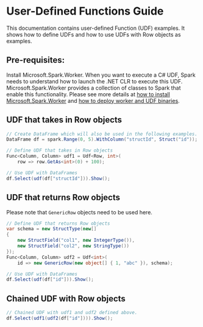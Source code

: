 # User-Defined Functions Guide
This documentation contains user-defined Function (UDF) examples. It shows how to define UDFs and how to use UDFs with Row objects as examples.

## Pre-requisites:
Install Microsoft.Spark.Worker. When you want to execute a C# UDF, Spark needs to understand how to launch the .NET CLR to execute this UDF. Microsoft.Spark.Worker provides a collection of classes to Spark that enable this functionality. Please see more details at [how to install Microsoft.Spark.Worker](https://docs.microsoft.com/en-us/dotnet/spark/tutorials/get-started#5-install-net-for-apache-spark) and [how to deploy worker and UDF binaries](https://docs.microsoft.com/en-us/dotnet/spark/how-to-guides/deploy-worker-udf-binaries).

## UDF that takes in Row objects

```csharp
// Create DataFrame which will also be used in the following examples.
DataFrame df = spark.Range(0, 5).WithColumn("structId", Struct("id"));

// Define UDF that takes in Row objects
Func<Column, Column> udf1 = Udf<Row, int>(
    row => row.GetAs<int>(0) + 100);

// Use UDF with DataFrames
df.Select(udf(df["structId"])).Show();
```

## UDF that returns Row objects
Please note that `GenericRow` objects need to be used here.

```csharp
// Define UDF that returns Row objects
var schema = new StructType(new[]
{
    new StructField("col1", new IntegerType()),
    new StructField("col2", new StringType())
});            
Func<Column, Column> udf2 = Udf<int>(
    id => new GenericRow(new object[] { 1, "abc" }), schema);

// Use UDF with DataFrames
df.Select(udf(df["id"])).Show();
```

## Chained UDF with Row objects

```csharp
// Chained UDF with udf1 and udf2 defined above.
df.Select(udf1(udf2(df["id"]))).Show();
```
